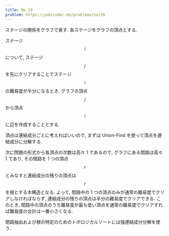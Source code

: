 ```yaml
---
title: No.19
problem: https://yukicoder.me/problems/no/19
---
```

ステージの関係をグラフで表す. 各ステージをグラフの頂点とする.

ステージ $$ i $$ について, ステージ $$ j $$ を先にクリアすることでステージ $$ i $$ の難易度が半分になるとき, グラフの頂点 $$ j $$ から頂点 $$ i $$ に辺を作成することとする.

頂点は連結成分ごとに考えればいいので, まずは Union-Find を使って頂点を連結成分に分解する.

次に問題の形式から各頂点の次数は高々 1 であるので, グラフにある閉路は高々 1 であり, その閉路を 1 つの頂点 $$ r $$ とみなすと連結成分の残りの頂点は $$ r $$ を根とする木構造となる. よって, 閉路中の 1 つの頂点のみが通常の難易度でクリアしなければならず, 連結成分の残りの頂点は半分の難易度でクリアできる. このとき, 閉路中の頂点のうち難易度が最も低い頂点を通常の難易度でクリアすれば難易度の合計は一番小さくなる.

閉路抽出および根の特定のためのトポロジカルソートには強連結成分分解を使う.

